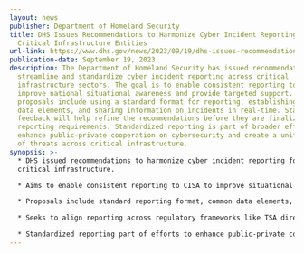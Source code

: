 ```yaml
---
layout: news
publisher: Department of Homeland Security
title: DHS Issues Recommendations to Harmonize Cyber Incident Reporting for
  Critical Infrastructure Entities
url-link: https://www.dhs.gov/news/2023/09/19/dhs-issues-recommendations-harmonize-cyber-incident-reporting-critical
publication-date: September 19, 2023
description: The Department of Homeland Security has issued recommendations to
  streamline and standardize cyber incident reporting across critical
  infrastructure sectors. The goal is to enable consistent reporting to CISA to
  improve national situational awareness and provide targeted support. Key
  proposals include using a standard format for reporting, establishing common
  data elements, and sharing information on incidents in real-time. Stakeholder
  feedback will help refine the recommendations before they are finalized as
  reporting requirements. Standardized reporting is part of broader efforts to
  enhance public-private cooperation on cybersecurity and create a unified view
  of threats across critical infrastructure.
synopsis: >-
  * DHS issued recommendations to harmonize cyber incident reporting for
  critical infrastructure.

  * Aims to enable consistent reporting to CISA to improve situational awareness.

  * Proposals include standard reporting format, common data elements, real-time sharing.

  * Seeks to align reporting across regulatory frameworks like TSA directives.

  * Standardized reporting part of efforts to enhance public-private cooperation on cybersecurity.
---
```

